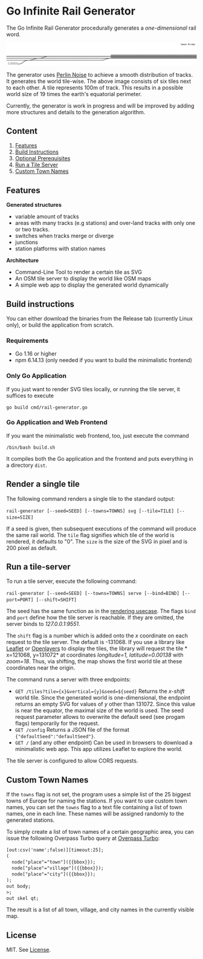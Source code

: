 # Go Infinite Rail Generator

The Go Infinite Rail Generator procedurally generates a *one-dimensional* rail word. 

![On generated world example](images/rails.png)

The generator uses [Perlin Noise](https://en.wikipedia.org/wiki/Perlin_noise) to achieve a smooth
distribution of tracks. It generates the world tile-wise. The above image consists of six tiles next
to each other. A tile represents 100m of track. This results in a possible world size of 19 times the earth's equatorial perimeter.

Currently, the generator is work in progress and will be improved by adding more structures and details
to the generation algorithm.

## Content

1. [Features](#features)
2. [Build Instructions](#build-instructions)
3. [Optional Prerequisites](#optional-prerequisites)
5. [Run a Tile Server](#run-a-tile-server)
4. [Custom Town Names](#custom-town-names)

## Features

**Generated structures**

* variable amount of tracks
* areas with many tracks (e.g stations) and over-land tracks with only one or two tracks.
* switches when tracks merge or diverge
* junctions
* station platforms with station names

**Architecture**

* Command-Line Tool to render a certain tile as SVG
* An OSM tile server to display the world like OSM maps
* A simple web app to display the generated world dynamically

## Build instructions

You can either download the binaries from the Release tab (currently Linux only), or build the application from scratch.

### Requirements

* Go 1.16 or higher
* npm 6.14.13 (only needed if you want to build the minimalistic frontend)

### Only Go Application

If you just want to render SVG tiles locally, or running the tile server, it suffices to execute

```
go build cmd/rail-generator.go
```

### Go Application and Web Frontend

If you want the minimalistic web frontend, too, just execute the command

```
/bin/bash build.sh
```

It compiles both the Go application and the frontend and puts everything in a directory `dist`.

## Render a single tile

The following command renders a single tile to the standard output:

`rail-generator [--seed=SEED] [--towns=TOWNS] svg [--tile=TILE] [--size=SIZE]`

If a seed is given, then subsequent executions of the command will produce the same rail world. The
`tile` flag signifies which tile of the world is rendered, it defaults to "0". The `size` is the size of the SVG in
pixel and is 200 pixel as default.

## Run a tile-server

To run a tile server, execute the following command:

`rail-generator [--seed=SEED] [--towns=TOWNS] serve [--bind=BIND] [--port=PORT] [--shift=SHIFT]`

The seed has the same function as in the [rendering usecase](#render-a-single-tile). The flags `bind` and
`port` define how the tile server is reachable. If they are omitted, the server binds to *127.0.0.1:9551*.

The `shift` flag is a number which is added onto the *x* coordinate on each request to the tile server. The default is
-131068. If you use a library like [Leaflet](https://leafletjs.com/) or [Openlayers](https://openlayers.org/) to display the tiles, the library will request the tile *
x=121068, y=131072* at coordinates *longitude=1, latitude=0.00138* with *zoom=18*. Thus, via shifting, the map shows the
first world tile at these coordinates near the origin.

The command runs a server with three endpoints:

* `GET /tiles?tile={x}&vertical={y}&seed=${seed}` Returns the *x-shift* world tile. Since the generated world is
  one-dimensional, the endpoint returns an empty SVG for values of *y* other than 131072. Since this value is near the
  equator, the maximal size of the world is used. The seed request parameter allows to overwrite the default seed (see
  progam flags) temporarily for the request.
* `GET /config` Returns a JSON file of the format `{"defaultSeed":"defaultSeed"}`.
* `GET /` (and any other endpoint) Can be used in browsers to download a minimalistic web app. This app utilizes Leaflet
  to explore the world.
  
The tile server is configured to allow CORS requests.

## Custom Town Names

If the `towns` flag is not set, the program uses a simple list of the 25 biggest towns
of Europe for naming the stations. If you want to use custom town names, you can set the `towns` flag
to a text file containing a list of town names, one in each line. These names will be assigned
randomly to the generated stations.

To simply create a list of town names of a certain geographic area, you can
issue the following Overpass Turbo query at [Overpass Turbo](https://overpass-turbo.eu/):

```
[out:csv('name';false)][timeout:25];
(
  node["place"="town"]({{bbox}});
  node["place"="village"]({{bbox}});
  node["place"="city"]({{bbox}});
);
out body;
>;
out skel qt;
```

The result is a list of all town, village, and city names in the currently visible
map.

## License

MIT. See [License](LICENSE).
